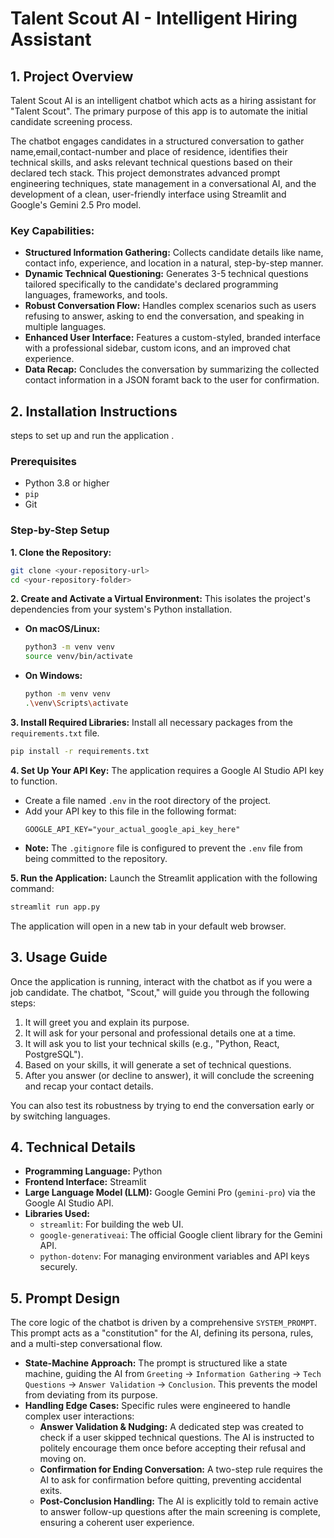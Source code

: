 # Talent Scout AI - Intelligent Hiring Assistant

## 1. Project Overview

Talent Scout AI is an intelligent chatbot which acts as a hiring assistant for "Talent Scout". The primary purpose of this app is to automate the initial candidate screening process.

The chatbot engages candidates in a structured conversation to gather name,email,contact-number and place of residence, identifies their technical skills, and asks relevant technical questions based on their declared tech stack. This project demonstrates advanced prompt engineering techniques, state management in a conversational AI, and the development of a clean, user-friendly interface using Streamlit and Google's Gemini 2.5 Pro model.

### Key Capabilities:
-   **Structured Information Gathering:** Collects candidate details like name, contact info, experience, and location in a natural, step-by-step manner.
-   **Dynamic Technical Questioning:** Generates 3-5 technical questions tailored specifically to the candidate's declared programming languages, frameworks, and tools.
-   **Robust Conversation Flow:** Handles complex scenarios such as users refusing to answer, asking to end the conversation, and speaking in multiple languages.
-   **Enhanced User Interface:** Features a custom-styled, branded interface with a professional sidebar, custom icons, and an improved chat experience.
-   **Data Recap:** Concludes the conversation by summarizing the collected contact information in a JSON foramt back to the user for confirmation.

## 2. Installation Instructions

steps to set up and run the application .

### Prerequisites
-   Python 3.8 or higher
-   `pip` 
-   Git

### Step-by-Step Setup

**1. Clone the Repository:**
```bash
git clone <your-repository-url>
cd <your-repository-folder>
```

**2. Create and Activate a Virtual Environment:**
This isolates the project's dependencies from your system's Python installation.
-   **On macOS/Linux:**
    ```bash
    python3 -m venv venv
    source venv/bin/activate
    ```
-   **On Windows:**
    ```bash
    python -m venv venv
    .\venv\Scripts\activate
    ```

**3. Install Required Libraries:**
Install all necessary packages from the `requirements.txt` file.
```bash
pip install -r requirements.txt
```

**4. Set Up Your API Key:**
The application requires a Google AI Studio API key to function.
-   Create a file named `.env` in the root directory of the project.
-   Add your API key to this file in the following format:
    ```env
    GOOGLE_API_KEY="your_actual_google_api_key_here"
    ```
-   **Note:** The `.gitignore` file is configured to prevent the `.env` file from being committed to the repository.

**5. Run the Application:**
Launch the Streamlit application with the following command:
```bash
streamlit run app.py
```
The application will open in a new tab in your default web browser.

## 3. Usage Guide

Once the application is running, interact with the chatbot as if you were a job candidate. The chatbot, "Scout," will guide you through the following steps:
1.  It will greet you and explain its purpose.
2.  It will ask for your personal and professional details one at a time.
3.  It will ask you to list your technical skills (e.g., "Python, React, PostgreSQL").
4.  Based on your skills, it will generate a set of technical questions.
5.  After you answer (or decline to answer), it will conclude the screening and recap your contact details.

You can also test its robustness by trying to end the conversation early or by switching languages.

## 4. Technical Details

-   **Programming Language:** Python
-   **Frontend Interface:** Streamlit
-   **Large Language Model (LLM):** Google Gemini Pro (`gemini-pro`) via the Google AI Studio API.
-   **Libraries Used:**
    -   `streamlit`: For building the web UI.
    -   `google-generativeai`: The official Google client library for the Gemini API.
    -   `python-dotenv`: For managing environment variables and API keys securely.

## 5. Prompt Design

The core logic of the chatbot is driven by a comprehensive `SYSTEM_PROMPT`. This prompt acts as a "constitution" for the AI, defining its persona, rules, and a multi-step conversational flow.

-   **State-Machine Approach:** The prompt is structured like a state machine, guiding the AI from `Greeting` -> `Information Gathering` -> `Tech Questions` -> `Answer Validation` -> `Conclusion`. This prevents the model from deviating from its purpose.
-   **Handling Edge Cases:** Specific rules were engineered to handle complex user interactions:
    -   **Answer Validation & Nudging:** A dedicated step was created to check if a user skipped technical questions. The AI is instructed to politely encourage them once before accepting their refusal and moving on.
    -   **Confirmation for Ending Conversation:** A two-step rule requires the AI to ask for confirmation before quitting, preventing accidental exits.
    -   **Post-Conclusion Handling:** The AI is explicitly told to remain active to answer follow-up questions after the main screening is complete, ensuring a coherent user experience.

